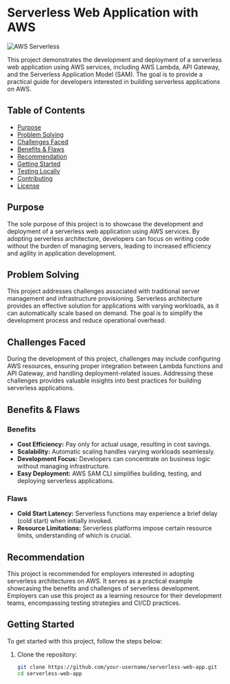 # Serverless Web Application with AWS

![AWS Serverless](https://img.shields.io/badge/AWS-Serverless-orange)

This project demonstrates the development and deployment of a serverless web application using AWS services, including AWS Lambda, API Gateway, and the Serverless Application Model (SAM). The goal is to provide a practical guide for developers interested in building serverless applications on AWS.

## Table of Contents

- [Purpose](#purpose)
- [Problem Solving](#problem-solving)
- [Challenges Faced](#challenges-faced)
- [Benefits & Flaws](#benefits--flaws)
- [Recommendation](#recommendation)
- [Getting Started](#getting-started)
- [Testing Locally](#testing-locally)
- [Contributing](#contributing)
- [License](#license)

## Purpose

The sole purpose of this project is to showcase the development and deployment of a serverless web application using AWS services. By adopting serverless architecture, developers can focus on writing code without the burden of managing servers, leading to increased efficiency and agility in application development.

## Problem Solving

This project addresses challenges associated with traditional server management and infrastructure provisioning. Serverless architecture provides an effective solution for applications with varying workloads, as it can automatically scale based on demand. The goal is to simplify the development process and reduce operational overhead.

## Challenges Faced

During the development of this project, challenges may include configuring AWS resources, ensuring proper integration between Lambda functions and API Gateway, and handling deployment-related issues. Addressing these challenges provides valuable insights into best practices for building serverless applications.

## Benefits & Flaws

### Benefits

- **Cost Efficiency:** Pay only for actual usage, resulting in cost savings.
- **Scalability:** Automatic scaling handles varying workloads seamlessly.
- **Development Focus:** Developers can concentrate on business logic without managing infrastructure.
- **Easy Deployment:** AWS SAM CLI simplifies building, testing, and deploying serverless applications.

### Flaws

- **Cold Start Latency:** Serverless functions may experience a brief delay (cold start) when initially invoked.
- **Resource Limitations:** Serverless platforms impose certain resource limits, understanding of which is crucial.

## Recommendation

This project is recommended for employers interested in adopting serverless architectures on AWS. It serves as a practical example showcasing the benefits and challenges of serverless development. Employers can use this project as a learning resource for their development teams, encompassing testing strategies and CI/CD practices.

## Getting Started

To get started with this project, follow the steps below:

1. Clone the repository:

   ```bash
   git clone https://github.com/your-username/serverless-web-app.git
   cd serverless-web-app
